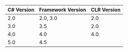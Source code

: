 |C# Version|Framework Version|CLR Version|
|--|--|--|
|2.0|2.0, 3.0|2.0|
|3.0|3.5|2.0|
|4.0|4.0|4.0|
|5.0|4.5||